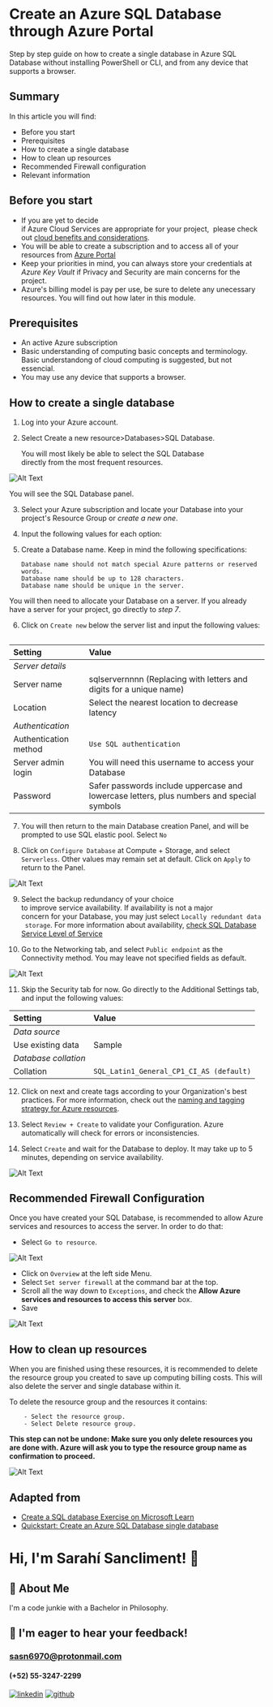 
# Create an Azure SQL Database through Azure Portal

Step by step guide on how to create a single database in Azure SQL 
Database without installing PowerShell or CLI, and from any device that
supports a browser.

## Summary
In this article you will find:
- Before you start
- Prerequisites
- How to create a single database
- How to clean up resources 
- Recommended Firewall configuration
- Relevant information

## Before you start


- If you are yet to decide if Azure Cloud Services are appropriate for your project,  please check out [cloud benefits and considerations](https://docs.microsoft.com/en-us/learn/modules/fundamental-azure-concepts/benefits-of-cloud-computing).
- You will be able to create a subscription and to access all of your resources from [Azure Portal](https://portal.azure.com/)
- Keep your priorities in mind, you can always store your credentials at *Azure Key Vault* if Privacy and Security are main concerns for the project.
- Azure's billing model is pay per use, be sure to delete any unecessary resources. You will find out how later in this module.

## Prerequisites
- An active Azure subscription
- Basic understanding of computing basic concepts and terminology. Basic understandong of cloud computing is suggested, but not essencial.
- You may use any device that supports a browser.


## How to create a single database

1. Log into your Azure account.
2. Select Create a new resource>Databases>SQL Database.

     You will most likely be able to select the SQL Database directly from the most frequent resources.

![Alt Text](https://media.giphy.com/media/LFH4ZF67GcPMu8CpTR/giphy.gif)

You will see the SQL Database panel.

3. Select your Azure subscription and locate your Database into your project's Resource Group or *create a new one*.
4. Input the following values for each option:
5. Create a Database name. Keep in mind the following specifications:

       Database name should not match special Azure patterns or reserved words.
       Database name should be up to 128 characters.
       Database name should be unique in the server.


You will then need to allocate your Database on a server. 
If you already have a server for your project, go directly to *step 7*.

6. Click on `Create new` below the server list and  input the following values:

## 

| **Setting** | **Value**     |
| :------ | :-------- | 
| *Server details* ||
| Server name | sqlservernnnn (Replacing with letters and digits for a unique name)|
| Location | Select the nearest location to decrease latency|
| *Authentication* ||
| Authentication method | `Use SQL authentication` |
| Server admin login | You will need this username to access your Database|
| Password| Safer passwords include uppercase and lowercase letters, plus numbers and special symbols|



7. You will then return to the main Database creation Panel, and will be prompted to use SQL elastic pool. Select `No`

8. Click on `Configure Database` at Compute + Storage, and select `Serverless`. Other values may remain set at default. Click on `Apply` to return to the Panel.

![Alt Text](https://www.linkpicture.com/q/Captura1_4.png)

9. Select the backup redundancy of your choice to improve service availability.
If availability is not a major concern for your Database, you may just select `Locally redundant data storage`.
For more information about availability, [check SQL Database Service Level of Service](https://azure.microsoft.com/es-mx/blog/understanding-and-leveraging-azure-sql-database-sla/) 

10. Go to the Networking tab, and select `Public endpoint` as the Connectivity method.
You may leave not specified fields as default.

![Alt Text](https://www.linkpicture.com/q/Captura_32.png)

11. Skip the Security tab for now. Go directly to the Additional Settings tab, and input the following values:

| **Setting** | **Value**     |
| :------ | :-------- | 
| *Data source* ||
| Use existing data | Sample|
| *Database collation* ||
| Collation | `SQL_Latin1_General_CP1_CI_AS (default)` |

12. Click on next and create tags according to your Organization's best practices. For more information, check out the [naming and tagging strategy for Azure resources](https://docs.microsoft.com/en-us/azure/cloud-adoption-framework/ready/azure-best-practices/naming-and-tagging).


13. Select `Review + Create` to validate your Configuration. Azure automatically will check for errors or inconsistencies.

14. Select `Create` and wait for the Database to deploy. It may take up to 5 minutes, depending on service availability.

![Alt Text](https://www.linkpicture.com/q/Deployment.png)

## Recommended Firewall Configuration

Once you have created your SQL Database, is recommended to allow Azure services and resources to access the server.
In order to do that:
- Select `Go to resource`.

![Alt Text](https://www.linkpicture.com/q/Deployed.png)

- Click on `Overview` at the left side Menu.
- Select `Set server firewall` at the command bar at the top.
- Scroll all the way down to `Exceptions`, and check the **Allow Azure services and resources to access this server** box.
- Save

![Alt Text](https://media.giphy.com/media/OplxC8RWhXOtpDugZE/giphy.gif)


## How to clean up resources
When you are finished using these resources, it is recommended to delete the resource group you created to save up computing billing costs. This will also delete the server and single database within it.

To delete the resource group and the resources it contains:

        - Select the resource group.
        - Select Delete resource group.

**This step can not be undone: Make sure you only delete resources you are done with. 
Azure will ask you to type the resource group name as confirmation to proceed.**

![Alt Text](https://www.linkpicture.com/q/delete_3.png)


## Adapted from

 - [Create a SQL database Exercise on Microsoft Learn](https://docs.microsoft.com/en-us/learn/modules/azure-database-fundamentals/exercise-create-sql-database)
 - [Quickstart: Create an Azure SQL Database single database](https://docs.microsoft.com/en-us/azure/azure-sql/database/single-database-create-quickstart?view=azuresql&tabs=azure-portal)

# Hi, I'm Sarahí Sancliment! 👋

## 🚀 About Me
I'm a code junkie with a Bachelor in Philosophy.

## 🔗 I'm eager to hear your feedback!
### sasn6970@protonmail.com 
#### (+52) 55-3247-2299
[![linkedin](https://img.shields.io/badge/linkedin-0A66C2?style=for-the-badge&logo=linkedin&logoColor=white)](https://www.linkedin.com/in/sara-sancliment-garcia-4336b1235/)
[![github](https://img.shields.io/badge/github-1DA1F2?style=for-the-badge&logo=github&logoColor=white)](https://github.com/sasn6970)


